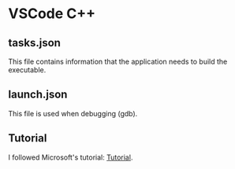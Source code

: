 # VSCode C++

## tasks.json
This file contains information that the application needs to build the executable.

## launch.json
This file is used when debugging (gdb).

## Tutorial
I followed Microsoft's tutorial: [Tutorial](https://code.visualstudio.com/docs/cpp/config-linux).
